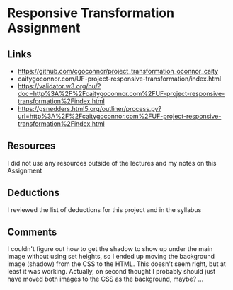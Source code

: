 # Responsive Transformation Assignment

## Links
* https://github.com/cgoconnor/project_transformation_oconnor_caity
* caitygoconnor.com/UF-project-responsive-transformation/index.html
* https://validator.w3.org/nu/?doc=http%3A%2F%2Fcaitygoconnor.com%2FUF-project-responsive-transformation%2Findex.html
* https://gsnedders.html5.org/outliner/process.py?url=http%3A%2F%2Fcaitygoconnor.com%2FUF-project-responsive-transformation%2Findex.html

## Resources
I did not use any resources outside of the lectures and my notes on this Assignment

## Deductions
I reviewed the list of deductions for this project and in the syllabus

## Comments
I couldn't figure out how to get the shadow to show up under the main image
without using set heights, so I ended up moving the background image (shadow) from
the CSS to the HTML. This doesn't seem right, but at least it was working. Actually,
on second thought I probably should just have moved both images to the CSS as
the background, maybe? ...

